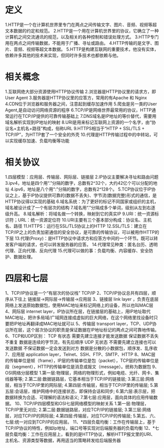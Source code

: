 # 定义
1.HTTP是一个在计算机世界里专门在两点之间传输文字、图片、音频、视频等超文本数据的约定和规范。
2.HTTP是一个用在计算机世界里的协议，它确立了一种计算机之间交流通讯的规范，以及相关的各种控制和错误处理方式。
3.HTTP专门用在两点之间传输数据，不能用于广播、寻址或路由。
4.HTTP传输的是文字、图片、音频、视频等超文本数据。
5.HTTP是构建互联网的重要技术，他没有实体，依赖许多其他的技术来实现，但同时许多技术也都依赖与他。

# 相关概念
1.互联网绝大部分资源使用HTTP协议传输
2.浏览器是HTTP协议里的请求方，即User Agent
3.服务器是HTTP协议里的应答方，常用的有Apache 和 Nginx
4.CDN位于浏览器和服务器之间，注意起到缓存加速作用
5.爬虫是另一类的User Agent,是自动访问网络资源的程序 
6.TCP/IP是网络世界最常用的协议，HTTP通常运行在TCP/IP提供的可靠传输基础上
7.DNS域名是IP地址的等价替代，需要用域名解析实现到IP地址的映射
8.URI是用来标记互联网上资源的一个名字，由“协议名+主机名+路径”构成，俗称URL
9.HTTPS相当于“HTTP + SSL/TLS + TCP/IP”，为HTTP套了一个安全的外壳
10.代理是HTTP传输过程中的中转站，可以实现缓存加速、负载均衡等功能

# 相关协议
1.四层模型：应用层、传输层、网际层、链接层
2.IP协议主要解决寻址和路由问题
3.ipv4，地址是四个用“.”分隔的数字，总数有2^32个，大约42亿个可以分配的地址
4.ipv6，地址是八个用“:”分隔的数字，总数有2^128个。
5.TCP协议位于IP协议之上，基于IP协议提供可靠的(数据不丢失)、字节流(数据完整)形式的通信，是HTTP协议得以实现的基础
6.域名系统：为了更好的标记不同国家或组织的主机，域名被设计成了一个有层次的结构
7.域名用“.”分隔成多个单词，级别从左到右逐级升高。
8.域名解析：将域名做一个转换，映射到它的真实IP
9.URI：统一资源标识符；URL：统一资源定位符
10.URI主要有三个基本部分构成：协议名、主机名、路径
11.HTTPS：运行在SSL/TLS协议上的HTTP
12.SSL/TLS：建立在TCP/IP之上的负责加密通信的安全协议，是可靠的传输协议，可以被用作HTTP的下层
13.代理(Proxy)：是HTTP协议中请求方和应答方中间的一个环节。既可以转发客户端的请求，也可以转发服务器的应答。
14.代理常见种类：匿名台历、透明代理、正向代理、反向代理
15.代理可以做的事：负载均衡、内容缓存、安全防护、数据处理。

# 四层和七层
1、TCP/IP协议是一个“有层次的协议栈”
TCP/IP
2、TCP/IP协议总共有四层，顺序从下往上 链接层->网际层->传输层->应用层
3、链接层 link layer ，负责在底层网络上发送原始数据包，使用MAC地址来标记网络上的设备，所以也叫MAC层
4、网际层 internet layer，IP协议所在层，在链接层的基础上，用IP地址取代MAC地址，把许多局域/广域网连接成虚拟的巨大网络，在这个网络里找设备时只要把IP地址再翻译成MAC地址就可以
5、传输层 transport layer，TCP、UDP协议所在层，这个层次协议的职责是保证数据在IP地址标记的两点之间可靠地传输。
6、TCP和UDP区别：
    TCP 有状态 需要先建立连接才能发送数据 保证数据不丢失不重复 数据是连续的字节流，有先后顺序
    UDP 无状态 不需要先建立连接也可以发送数据 不保证数据一定会发送到对方 数据是分散的小数据包，顺序发、乱序收
7、应用层 application layer，Telnet、SSH、FTP、SMTP、HTTP
8、MAC层的传输单位是帧（frame），IP层的传输单位是包（packet），TCP层的传输单位是段（segment），HTTP的传输单位是消息或报文（message）。统称为数据包
9、OSI网络分层模型
    1.第一层:物理层，网络的物理形式，例如电缆、光纤、网卡、集线器等等;
    2.第二层:数据链路层，它基本相当于TCP/IP的链接层;
    3.第三层:网络层，相当于TCP/IP里的网际层;
    4.第四层:传输层，相当于TCP/IP里的传输层;
    5.第五层:会话层，维护网络中的连接状态，即保持会话和同步;
    6.第六层:表示层，把数据转换为合适、可理解的语法和语义;
    7.第七层:应用层，面向具体的应用传输数据。
10、TCP/IP四层模型和OSI七层网络模型的映射关系
    1.第一层:物理层，TCP/IP里无对应;
    2.第二层:数据链路层，对应TCP/IP的链接层;
    3.第三层:网络层，对应TCP/IP的网际层;
    4.第四层:传输层，对应TCP/IP的传输层;
    5.第五、六、七层:统一对应到TCP/IP的应用层。
11、*四层负载均衡：工作在传输层上，基于TCP/IP协议的特性，例如Ip地址，端口号等实现对后端服务器的负载均衡
12、*七层负载均衡：工作在应用层上，看到的是HTTP协议，解析HTTP报文里的URI、主机名、资源类型等数据，再用适当的策略转发给后端服务器